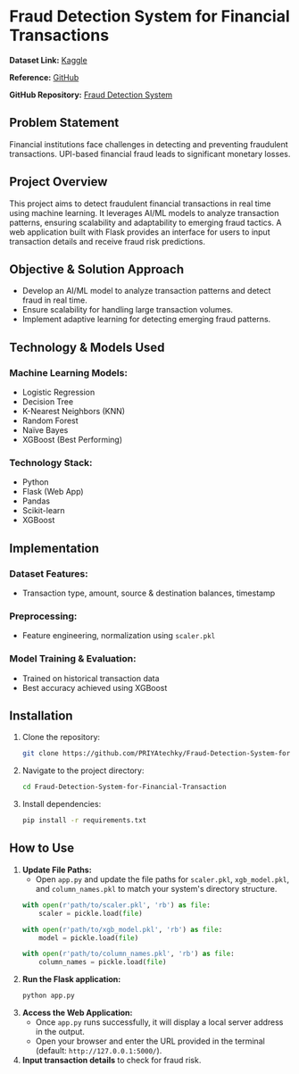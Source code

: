# Fraud Detection System for Financial Transactions

**Dataset Link:** [Kaggle](https://www.kaggle.com/datasets/ealaxi/paysim1)

**Reference:** [GitHub](https://github.com/EdgarLopezPhD/PaySim?tab=readme-ov-file)

**GitHub Repository:** [Fraud Detection System](https://github.com/PRIYAtechky/Fraud-Detection-System-for-Financial-Transaction)

## Problem Statement
Financial institutions face challenges in detecting and preventing fraudulent transactions. UPI-based financial fraud leads to significant monetary losses.

## Project Overview
This project aims to detect fraudulent financial transactions in real time using machine learning. It leverages AI/ML models to analyze transaction patterns, ensuring scalability and adaptability to emerging fraud tactics. A web application built with Flask provides an interface for users to input transaction details and receive fraud risk predictions.

## Objective & Solution Approach
- Develop an AI/ML model to analyze transaction patterns and detect fraud in real time.
- Ensure scalability for handling large transaction volumes.
- Implement adaptive learning for detecting emerging fraud patterns.

## Technology & Models Used
### Machine Learning Models:
- Logistic Regression
- Decision Tree
- K-Nearest Neighbors (KNN)
- Random Forest
- Naïve Bayes
- XGBoost (Best Performing)

### Technology Stack:
- Python
- Flask (Web App)
- Pandas
- Scikit-learn
- XGBoost

## Implementation
### Dataset Features:
- Transaction type, amount, source & destination balances, timestamp

### Preprocessing:
- Feature engineering, normalization using `scaler.pkl`

### Model Training & Evaluation:
- Trained on historical transaction data
- Best accuracy achieved using XGBoost

## Installation
1. Clone the repository:
   ```sh
   git clone https://github.com/PRIYAtechky/Fraud-Detection-System-for-Financial-Transaction.git
   ```
2. Navigate to the project directory:
   ```sh
   cd Fraud-Detection-System-for-Financial-Transaction
   ```
3. Install dependencies:
   ```sh
   pip install -r requirements.txt
   ```

## How to Use
1. **Update File Paths:**
   - Open `app.py` and update the file paths for `scaler.pkl`, `xgb_model.pkl`, and `column_names.pkl` to match your system's directory structure.
   ```python
   with open(r'path/to/scaler.pkl', 'rb') as file:
       scaler = pickle.load(file)
   
   with open(r'path/to/xgb_model.pkl', 'rb') as file:
       model = pickle.load(file)
   
   with open(r'path/to/column_names.pkl', 'rb') as file:
       column_names = pickle.load(file)
   ```
2. **Run the Flask application:**
   ```sh
   python app.py
   ```
3. **Access the Web Application:**
   - Once `app.py` runs successfully, it will display a local server address in the output.
   - Open your browser and enter the URL provided in the terminal (default: `http://127.0.0.1:5000/`).
4. **Input transaction details** to check for fraud risk.


